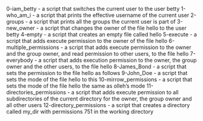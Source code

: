 0-iam_betty - a script that switches the current user to the user betty
1-who_am_i - a script that prints the effective username of the current user
2-groups - a script that prints all the groups the current user is part of
3-new_owner - a script that changes the owner of the file hello to the user betty
4-empty - a script that creates an empty file called hello
5-execute - a script that adds execute permission to the owner of the file hello
6-multiple_permissions - a script that adds execute permission to the owner and the group owner, and read permission to other users, to the file hello
7-everybody - a script that adds execution permission to the owner, the group owner and the other users, to the file hello
8-James_Bond - a script that sets the permission to the file hello as follows
9-John_Doe - a script that sets the mode of the file hello to this
10-mirrow_permissions - a script that sets the mode of the file hello the same as olleh’s mode
11-directories_permissions - a script that adds execute permission to all subdirectories of the current directory for the owner, the group owner and all other users
12-directory_permissions - a script that creates a directory called my_dir with permissions 751 in the working directory
